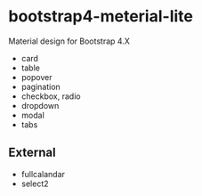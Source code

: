 # bootstrap4-meterial-lite
Material design for Bootstrap 4.X
- card
- table
- popover
- pagination
- checkbox, radio
- dropdown
- modal
- tabs

## External
- fullcalandar
- select2
